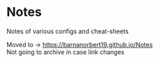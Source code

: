 # Notes
Notes of various configs and cheat-sheets

Moved to -> https://barnanorbert19.github.io/Notes <br>
Not going to archive in case link changes
